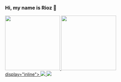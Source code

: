### Hi, my name is Rioz 👋

<div>
<a href="https://github.com/shrwed">
<img height="180em" src="https://github-readme-stats.vercel.app/api/top-langs/?username=shrwed&layout=compact&langs_count=7&theme=dracula"/>
<img height="180em" src="https://github-readme-stats.vercel.app/api?username=shrwed&show_icons=true&theme=dracula&include_all_commits=true&count_private=true"/>
</div>

</div> display="inline">
<img width-'50' height-'50' src="https://cdn.jsdelivr.net/gh/devicons/devicon/icons/lua/lua-plain-wordmark.svg" />
<img width-'50' height-'50' src="https://cdn.jsdelivr.net/gh/devicons/devicon/icons/python/python-original-wordmark.svg" />
          
